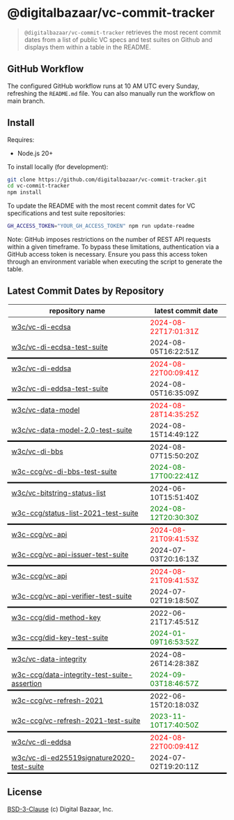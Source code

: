 # @digitalbazaar/vc-commit-tracker

> `@digitalbazaar/vc-commit-tracker` retrieves the most recent commit dates from
> a list of public VC specs and test suites on Github and displays them within
> a table in the README.

## GitHub Workflow

The configured GitHub workflow runs at 10 AM UTC every Sunday, refreshing the
`README.md` file. You can also manually run the workflow on main branch.

## Install

Requires:
- Node.js 20+

To install locally (for development):
```bash
git clone https://github.com/digitalbazaar/vc-commit-tracker.git
cd vc-commit-tracker
npm install
```
To update the README with the most recent commit dates for VC specifications
and test suite repositories:

```bash
GH_ACCESS_TOKEN="YOUR_GH_ACCESS_TOKEN" npm run update-readme
```
Note: GitHub imposes restrictions on the number of REST API requests
within a given timeframe. To bypass these limitations, authentication via a
GitHub access token is necessary. Ensure you pass this access token through an
environment variable when executing the script to generate the table.

## Latest Commit Dates by Repository
<table>
    <thead>
    <tr>
      <th>repository name</th>
      <th>latest commit date</th>
    </tr>
    </thead>
    <tbody>
        <tr>
          <td><a href="https://github.com/w3c/vc-di-ecdsa">w3c/vc-di-ecdsa</a></td>
          <td style="color: red">2024-08-22T17:01:31Z</td>
        </tr>
        <tr>
          <td><a href="https://github.com/w3c/vc-di-ecdsa-test-suite">w3c/vc-di-ecdsa-test-suite</a></td>
          <td>2024-08-05T16:22:51Z</td>
        </tr>
        <tr style="border: 3px solid black;"></tr>
        <tr>
          <td><a href="https://github.com/w3c/vc-di-eddsa">w3c/vc-di-eddsa</a></td>
          <td style="color: red">2024-08-22T00:09:41Z</td>
        </tr>
        <tr>
          <td><a href="https://github.com/w3c/vc-di-eddsa-test-suite">w3c/vc-di-eddsa-test-suite</a></td>
          <td>2024-08-05T16:35:09Z</td>
        </tr>
        <tr style="border: 3px solid black;"></tr>
        <tr>
          <td><a href="https://github.com/w3c/vc-data-model">w3c/vc-data-model</a></td>
          <td style="color: red">2024-08-28T14:35:25Z</td>
        </tr>
        <tr>
          <td><a href="https://github.com/w3c/vc-data-model-2.0-test-suite">w3c/vc-data-model-2.0-test-suite</a></td>
          <td>2024-08-15T14:49:12Z</td>
        </tr>
        <tr style="border: 3px solid black;"></tr>
        <tr>
          <td><a href="https://github.com/w3c/vc-di-bbs">w3c/vc-di-bbs</a></td>
          <td>2024-08-07T15:50:20Z</td>
        </tr>
        <tr>
          <td><a href="https://github.com/w3c-ccg/vc-di-bbs-test-suite">w3c-ccg/vc-di-bbs-test-suite</a></td>
          <td style="color: green">2024-08-17T00:22:41Z</td>
        </tr>
        <tr style="border: 3px solid black;"></tr>
        <tr>
          <td><a href="https://github.com/w3c/vc-bitstring-status-list">w3c/vc-bitstring-status-list</a></td>
          <td>2024-06-10T15:51:40Z</td>
        </tr>
        <tr>
          <td><a href="https://github.com/w3c-ccg/status-list-2021-test-suite">w3c-ccg/status-list-2021-test-suite</a></td>
          <td style="color: green">2024-08-12T20:30:30Z</td>
        </tr>
        <tr style="border: 3px solid black;"></tr>
        <tr>
          <td><a href="https://github.com/w3c-ccg/vc-api">w3c-ccg/vc-api</a></td>
          <td style="color: red">2024-08-21T09:41:53Z</td>
        </tr>
        <tr>
          <td><a href="https://github.com/w3c-ccg/vc-api-issuer-test-suite">w3c-ccg/vc-api-issuer-test-suite</a></td>
          <td>2024-07-03T20:16:13Z</td>
        </tr>
        <tr style="border: 3px solid black;"></tr>
        <tr>
          <td><a href="https://github.com/w3c-ccg/vc-api">w3c-ccg/vc-api</a></td>
          <td style="color: red">2024-08-21T09:41:53Z</td>
        </tr>
        <tr>
          <td><a href="https://github.com/w3c-ccg/vc-api-verifier-test-suite">w3c-ccg/vc-api-verifier-test-suite</a></td>
          <td>2024-07-02T19:18:50Z</td>
        </tr>
        <tr style="border: 3px solid black;"></tr>
        <tr>
          <td><a href="https://github.com/w3c-ccg/did-method-key">w3c-ccg/did-method-key</a></td>
          <td>2022-06-21T17:45:51Z</td>
        </tr>
        <tr>
          <td><a href="https://github.com/w3c-ccg/did-key-test-suite">w3c-ccg/did-key-test-suite</a></td>
          <td style="color: green">2024-01-09T16:53:52Z</td>
        </tr>
        <tr style="border: 3px solid black;"></tr>
        <tr>
          <td><a href="https://github.com/w3c/vc-data-integrity">w3c/vc-data-integrity</a></td>
          <td>2024-08-26T14:28:38Z</td>
        </tr>
        <tr>
          <td><a href="https://github.com/w3c-ccg/data-integrity-test-suite-assertion">w3c-ccg/data-integrity-test-suite-assertion</a></td>
          <td style="color: green">2024-09-03T18:46:57Z</td>
        </tr>
        <tr style="border: 3px solid black;"></tr>
        <tr>
          <td><a href="https://github.com/w3c-ccg/vc-refresh-2021">w3c-ccg/vc-refresh-2021</a></td>
          <td>2022-06-15T20:18:03Z</td>
        </tr>
        <tr>
          <td><a href="https://github.com/w3c-ccg/vc-refresh-2021-test-suite">w3c-ccg/vc-refresh-2021-test-suite</a></td>
          <td style="color: green">2023-11-10T17:40:50Z</td>
        </tr>
        <tr style="border: 3px solid black;"></tr>
        <tr>
          <td><a href="https://github.com/w3c/vc-di-eddsa">w3c/vc-di-eddsa</a></td>
          <td style="color: red">2024-08-22T00:09:41Z</td>
        </tr>
        <tr>
          <td><a href="https://github.com/w3c/vc-di-ed25519signature2020-test-suite">w3c/vc-di-ed25519signature2020-test-suite</a></td>
          <td>2024-07-02T19:20:11Z</td>
        </tr>
        <tr style="border: 3px solid black;"></tr>
    </tbody>
</table>

## License
[BSD-3-Clause](LICENSE) (c) Digital Bazaar, Inc.
